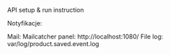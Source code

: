 API setup & run instruction











Notyfikacje:

Mail: Mailcatcher panel:  http://localhost:1080/
File log: var/log/product.saved.event.log
